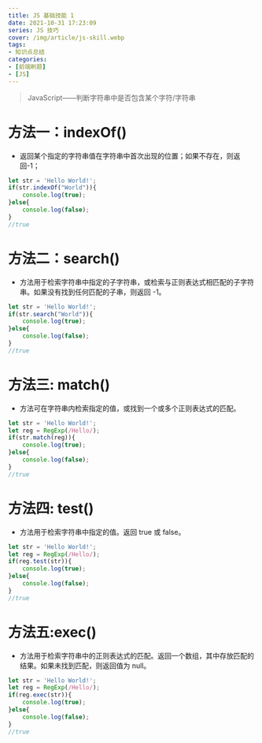 ```yaml
---
title: JS 基础技能 1
date: 2021-10-31 17:23:09
series: JS 技巧
cover: /img/article/js-skill.webp
tags:
- 知识点总结
categories:
- [前端刷题]
- [JS]
---
```


> JavaScript——判断字符串中是否包含某个字符/字符串

# 方法一：indexOf()

* 返回某个指定的字符串值在字符串中首次出现的位置；如果不存在，则返回-1；

```js
let str = 'Hello World!';
if(str.indexOf("World")){
    console.log(true);
}else{
    console.log(false);
}
//true
```

# 方法二：search()

* 方法用于检索字符串中指定的子字符串，或检索与正则表达式相匹配的子字符串。如果没有找到任何匹配的子串，则返回 -1。

```js
let str = 'Hello World!';
if(str.search("World")){
    console.log(true);
}else{
    console.log(false);
}
//true
```

# 方法三: match()

* 方法可在字符串内检索指定的值，或找到一个或多个正则表达式的匹配。

```js
let str = 'Hello World!';
let reg = RegExp(/Hello/);
if(str.match(reg)){
    console.log(true);
}else{
    console.log(false);
}
//true
```

# 方法四: test()

* 方法用于检索字符串中指定的值。返回 true 或 false。

```js
let str = 'Hello World!';
let reg = RegExp(/Hello/);
if(reg.test(str)){
    console.log(true);
}else{
    console.log(false);
}
//true
```

# 方法五:exec()

* 方法用于检索字符串中的正则表达式的匹配。返回一个数组，其中存放匹配的结果。如果未找到匹配，则返回值为 null。

```js
let str = 'Hello World!';
let reg = RegExp(/Hello/);
if(reg.exec(str)){
    console.log(true);
}else{
    console.log(false);
}
//true
```